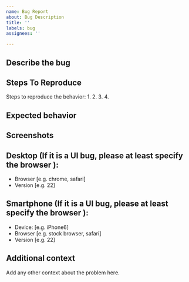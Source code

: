 ```yaml
---
name: Bug Report
about: Bug Description
title: ''
labels: bug
assignees: ''

---
```


## Describe the bug
<!-- A clear and concise description of what the bug is. -->

## Steps To Reproduce
Steps to reproduce the behavior:
1. 
2. 
3. 
4. 

## Expected behavior
<!-- A clear and concise description of what you expected to happen. -->

## Screenshots
<!-- If applicable, add screenshots to help explain your problem. Bugs related to UI must provide a screenshot -->

## Desktop (If it is a UI bug, please at least specify the browser ):
 - Browser [e.g. chrome, safari]
 - Version [e.g. 22]

## Smartphone (If it is a UI bug, please at least specify the browser ):
 - Device: [e.g. iPhone6]
 - Browser [e.g. stock browser, safari]
 - Version [e.g. 22]

## Additional context
Add any other context about the problem here.
